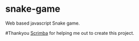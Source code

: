 # snake-game
 Web based javascript Snake game.

#Thankyou [Scrimba](https://scrimba.com/) for helping me out to create this project.
